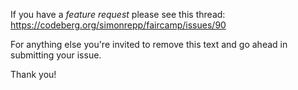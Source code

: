 If you have a _feature request_ please see this thread: https://codeberg.org/simonrepp/faircamp/issues/90

For anything else you're invited to remove this text and go ahead in submitting your issue.

Thank you!

